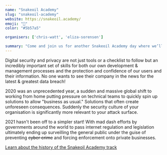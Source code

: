 ```yaml
---
name: "Snakeoil Academy"
slug: "snakeoil-academy"
website: https://snakeoil.academy/
emoji: "🔐"
color: "#5b57a5"

organisers: ['chris-watt', 'eliza-sorensen']

summary: "Come and join us for another Snakeoil Academy day where we’ll learn all about the skills that aid our development and management processes so that we build and maintain the confidence and protection of our users and their information."
---
```


Digital security and privacy are not just tools or a checklist to follow but an incredibly important set of skills for both our own development & management processes and the protection and confidence of our users and their information. No one wants to see their company in the news for the latest & greatest data breach!

2020 was an unprecedented year, a sudden and massive global shift to working from home putting pressure on technical teams to quickly spin up solutions to allow "business as usual." Solutions that often create unforeseen consequences. Suddenly the security culture of your organisation is significantly more relevant to your attack surface.

2021 hasn't been off to a simpler start! With mad dash efforts by governments around the world to pass internet regulation and legislation ultimately ending up surveilling the general public under the guise of preventing ~~cyber crime~~ and forcing enforcement onto private businesses.

[Learn about the history of the Snakeoil Academy track](/culture/#snakeoil-academy)